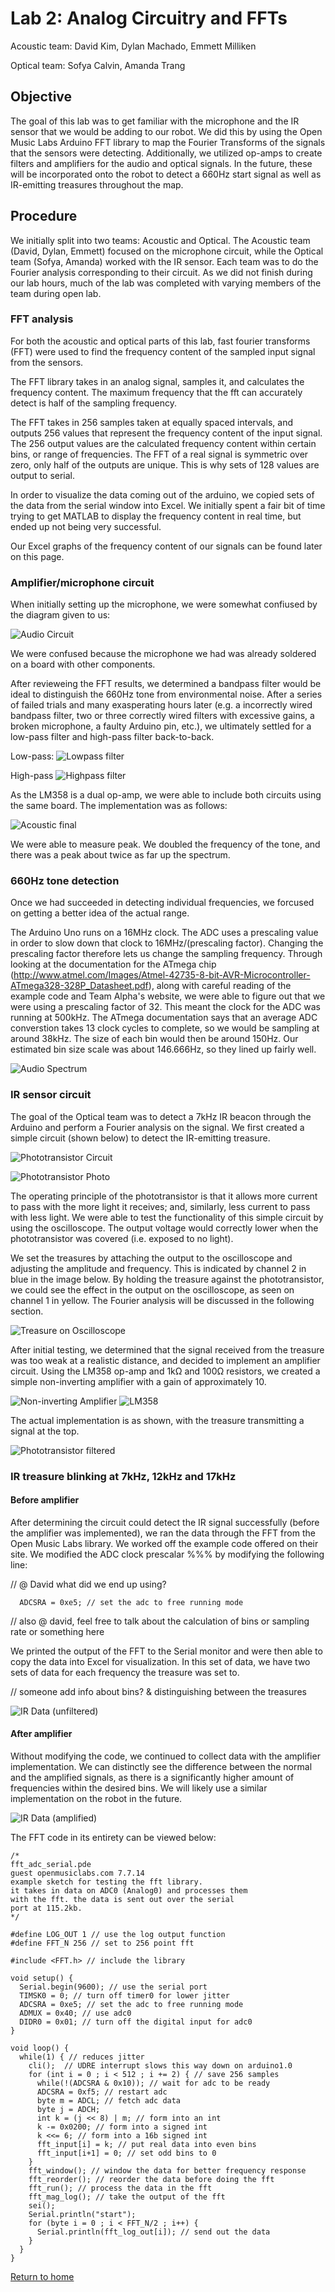# Lab 2: Analog Circuitry and FFTs
Acoustic team: David Kim, Dylan Machado, Emmett Milliken

Optical team: Sofya Calvin, Amanda Trang


## Objective 
The goal of this lab was to get familiar with the microphone and the IR sensor that we would be adding to our robot. We did this by using the Open Music Labs Arduino FFT library to map the Fourier Transforms of the signals that the sensors were detecting. Additionally, we utilized op-amps to create filters and amplifiers for the audio and optical signals. In the future, these will be incorporated onto the robot to detect a 660Hz start signal as well as IR-emitting treasures throughout the map.

## Procedure
We initially split into two teams: Acoustic and Optical. The Acoustic team (David, Dylan, Emmett) focused on the microphone circuit, while the Optical team (Sofya, Amanda) worked with the IR sensor. Each team was to do the Fourier analysis corresponding to their circuit. As we did not finish during our lab hours, much of the lab was completed with varying members of the team during open lab.

### FFT analysis
For both the acoustic and optical parts of this lab, fast fourier transforms (FFT) were used to find the frequency content of the sampled input signal from the sensors. 

The FFT library takes in an analog signal, samples it, and calculates the frequency content. The maximum frequency that the fft can accurately detect is half of the sampling frequency.

The FFT takes in 256 samples taken at equally spaced intervals, and outputs 256 values that represent the frequency content of the input signal. The 256 output values are the calculated frequency content within certain bins, or range of frequencies. The FFT of a real signal is symmetric over zero, only half of the outputs are unique. This is why sets of 128 values are output to serial.

In order to visualize the data coming out of the arduino, we copied sets of the data from the serial window into Excel. We initially spent a fair bit of time trying to get MATLAB to display the frequency content in real time, but ended up not being very successful.

Our Excel graphs of the frequency content of our signals can be found later on this page.

### Amplifier/microphone circuit
When initially setting up the microphone, we were somewhat confiused by the diagram given to us:

![Audio Circuit](../images/lab2/lab2_fig1.png)

We were confused because the microphone we had was already soldered on a board with other components.

After revieweing the FFT results, we determined a bandpass filter would be ideal to distinguish the 660Hz tone from environmental noise. After a series of failed trials and many exasperating hours later (e.g. a incorrectly wired bandpass filter, two or three correctly wired filters with excessive gains, a broken microphone, a faulty Arduino pin, etc.), we ultimately settled for a low-pass filter and high-pass filter back-to-back.

Low-pass:
![Lowpass filter](../images/lab2/lowpass.png)

High-pass
![Highpass filter](../images/lab2/highpass.png)

As the LM358 is a dual op-amp, we were able to include both circuits using the same board. The implementation was as follows:

![Acoustic final](../images/lab2/mic_filtered.jpg)

We were able to measure peak. We doubled the frequency of the tone, and there was a peak about twice as far up the spectrum.

### 660Hz tone detection
Once we had succeeded in detecting individual frequencies, we forcused on getting a better idea of the actual range.

The Arduino Uno runs on a 16MHz clock. The ADC uses a prescaling value in order to slow down that clock to 16MHz/(prescaling factor). Changing the prescaling factor therefore lets us change the sampling frequency. Through looking at the documentation for the ATmega chip (http://www.atmel.com/Images/Atmel-42735-8-bit-AVR-Microcontroller-ATmega328-328P_Datasheet.pdf), along with careful reading of the example code and Team Alpha's website, we were able to figure out that we were using a prescaling factor of 32. This meant the clock for the ADC was running at 500kHz. The ATmega documentation says that an average ADC converstion takes 13 clock cycles to complete, so we would be sampling at around 38kHz. The size of each bin would then be around 150Hz. Our estimated bin size scale was about 146.666Hz, so they lined up fairly well.

 ![Audio Spectrum](../images/lab2/lab2audiofreqspectrum.png)

### IR sensor circuit
The goal of the Optical team was to detect a 7kHz IR beacon through the Arduino and perform a Fourier analysis on the signal. We first created a simple circuit (shown below) to detect the IR-emitting treasure. 

![Phototransistor Circuit](../images/lab2/Lab2_Phototransistor.jpg "Phototransistor Circuit")

![Phototransistor Photo](../images/lab2/simple_IR.jpg "Phototransistor Photo")

The operating principle of the phototransistor is that it allows more current to pass with the more light it receives; and, similarly, less current to pass with less light. We were able to test the functionality of this simple circuit by using the oscilloscope. The output voltage would correctly lower when the phototransistor was covered (i.e. exposed to no light). 

We set the treasures by attaching the output to the oscilloscope and adjusting the amplitude and frequency. This is indicated by channel 2 in blue in the image below. By holding the treasure against the phototransistor, we could see the effect in the output on the oscilloscope, as seen on channel 1 in yellow. The Fourier analysis will be discussed in the following section.

![Treasure on Oscilloscope](../images/lab2/treasure_osc.jpg "Treasure on Oscilloscope")

After initial testing, we determined that the signal received from the treasure was too weak at a realistic distance, and decided to implement an amplifier circuit. Using the LM358 op-amp and 1kΩ and 100Ω resistors, we created a simple non-inverting amplifier with a gain of approximately 10.

![Non-inverting Amplifier](../images/lab2/noninvrt.gif "Non-inverting Amplifier")
![LM358](../images/lab2/opamp.png "LM358")

The actual implementation is as shown, with the treasure transmitting a signal at the top.

![Phototransistor filtered](../images/lab2/treasure_filtered.jpg "Phototransistor filtered")

### IR treasure blinking at 7kHz, 12kHz and 17kHz
#### Before amplifier
After determining the circuit could detect the IR signal successfully (before the amplifier was implemented), we ran the data through the FFT from the Open Music Labs library. We worked off the example code offered on their site. We modified the ADC clock prescalar %%% by modifying the following line:

// @ David what did we end up using?

```
  ADCSRA = 0xe5; // set the adc to free running mode
```

// also @ david, feel free to talk about the calculation of bins or sampling rate or something here

We printed the output of the FFT to the Serial monitor and were then able to copy the data into Excel for visualization. In this set of data, we have two sets of data for each frequency the treasure was set to. 

// someone add info about bins? & distinguishing between the treasures

![IR Data (unfiltered)](../images/lab2/IR_data_1.png "IR Data (unfiltered)")

#### After amplifier

Without modifying the code, we continued to collect data with the amplifier implementation. We can distinctly see the difference between the normal and the amplified signals, as there is a significantly higher amount of frequencies within the desired bins. We will likely use a similar implementation on the robot in the future.

![IR Data (amplified)](../images/lab2/IR_data_2.png "IR Data (amplified)")

The FFT code in its entirety can be viewed below:

```
/*
fft_adc_serial.pde
guest openmusiclabs.com 7.7.14
example sketch for testing the fft library.
it takes in data on ADC0 (Analog0) and processes them
with the fft. the data is sent out over the serial
port at 115.2kb.
*/

#define LOG_OUT 1 // use the log output function
#define FFT_N 256 // set to 256 point fft

#include <FFT.h> // include the library

void setup() {
  Serial.begin(9600); // use the serial port
  TIMSK0 = 0; // turn off timer0 for lower jitter
  ADCSRA = 0xe5; // set the adc to free running mode
  ADMUX = 0x40; // use adc0
  DIDR0 = 0x01; // turn off the digital input for adc0
}

void loop() {
  while(1) { // reduces jitter
    cli();  // UDRE interrupt slows this way down on arduino1.0
    for (int i = 0 ; i < 512 ; i += 2) { // save 256 samples
      while(!(ADCSRA & 0x10)); // wait for adc to be ready
      ADCSRA = 0xf5; // restart adc
      byte m = ADCL; // fetch adc data
      byte j = ADCH;
      int k = (j << 8) | m; // form into an int
      k -= 0x0200; // form into a signed int
      k <<= 6; // form into a 16b signed int
      fft_input[i] = k; // put real data into even bins
      fft_input[i+1] = 0; // set odd bins to 0
    }
    fft_window(); // window the data for better frequency response
    fft_reorder(); // reorder the data before doing the fft
    fft_run(); // process the data in the fft
    fft_mag_log(); // take the output of the fft
    sei();
    Serial.println("start");
    for (byte i = 0 ; i < FFT_N/2 ; i++) { 
      Serial.println(fft_log_out[i]); // send out the data
    }
  }
}
```

[Return to home](https://sofyacalvin.github.io/ece3400-group3/)
